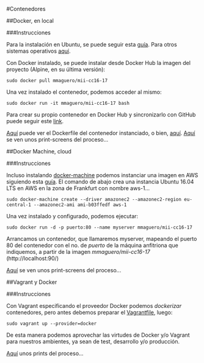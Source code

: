 #Contenedores 

##Docker, en local

###Instrucciones

Para la instalación en Ubuntu, se puede seguir esta [guía](https://docs.docker.com/engine/installation/linux/ubuntulinux/). Para otros sistemas operativos [aquí](https://docs.docker.com/engine/installation/).

Con Docker instalado, se puede instalar desde Docker Hub la imagen del proyecto (Alpine, en su última versión):

`sudo docker pull mmaguero/mii-cc16-17`

Una vez instalado el contenedor, podemos acceder al mismo:

`sudo docker run -it mmaguero/mii-cc16-17 bash`

Para crear su propio contenedor en Docker Hub y sincronizarlo con GitHub puede seguir este [link](https://docs.docker.com/docker-hub/builds/).

[Aquí](https://github.com/mmaguero/MII-CC16-17/tree/master/contenedor/) puede ver el Dockerfile del contenedor instanciado, o bien, [aquí](https://hub.docker.com/r/mmaguero/mii-cc16-17/). [Aquí](https://github.com/mmaguero/Ejercicios-CC16-17-MII/blob/master/Contenedores/README.md#hito-4) se ven unos print-screens del proceso...

##Docker Machine, cloud

###Instrucciones

Incluso instalando [docker-machine](https://docs.docker.com/machine/) podemos instanciar una imagen en AWS siguiendo esta [guía](https://docs.docker.com/machine/examples/aws/). El comando de abajo crea una instancia Ubuntu 16.04 LTS en AWS en la zona de Frankfurt con nombre aws-1...

`sudo docker-machine create --driver amazonec2 --amazonec2-region eu-central-1 --amazonec2-ami ami-b03ffedf aws-1`

Una vez instalado y configurado, podemos ejecutar:

`sudo docker run -d -p puerto:80 --name myserver mmaguero/mii-cc16-17`

Arrancamos un contenedor, que llamaremos myserver, mapeando el puerto 80 del contenedor con el no. de *puerto* de la máquina anfitriona que indiquemos, a partir de la imagen *mmaguero/mii-cc16-17* (http://localhost:90/)

[Aquí](https://github.com/mmaguero/Ejercicios-CC16-17-MII/blob/master/Contenedores/README.md#hito-4) se ven unos print-screens del proceso...

##Vagrant y Docker

###Instrucciones

Con Vagrant especificando el proveedor Docker podemos *dockerizar* contenedores, pero antes debemos preparar el [Vagrantfile](Vagrantfile), luego:

`sudo vagrant up --provider=docker`

De esta manera podemos aprovechar las virtudes de Docker y/o Vagrant para nuestros ambientes, ya sean de test, desarrollo y/o producción.

[Aquí](https://github.com/mmaguero/Ejercicios-CC16-17-MII/tree/master/imgs/hitos/4/VagrantDocker) unos prints del proceso...

